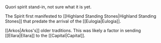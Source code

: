 Quori spirit stand-in, not sure what it is yet.

The Spirit first manifested to [[Highland Standing Stones|Highland Standing Stones]] that predate the arrival of the [[Eulogia|Eulogia]].

[[Arkos|Arkos's]] older traditions. This was likely a factor in sending [[Ellara|Ellara]] to the [[Capital|Capital]].